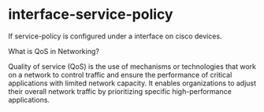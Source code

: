# interface-service-policy
If service-policy is configured under a interface on cisco devices. 

What is QoS in Networking? 
 
Quality of service (QoS) is the use of mechanisms or technologies that work on a network to control traffic and ensure the performance of critical applications with limited network capacity. It enables organizations to adjust their overall network traffic by prioritizing specific high-performance applications.
